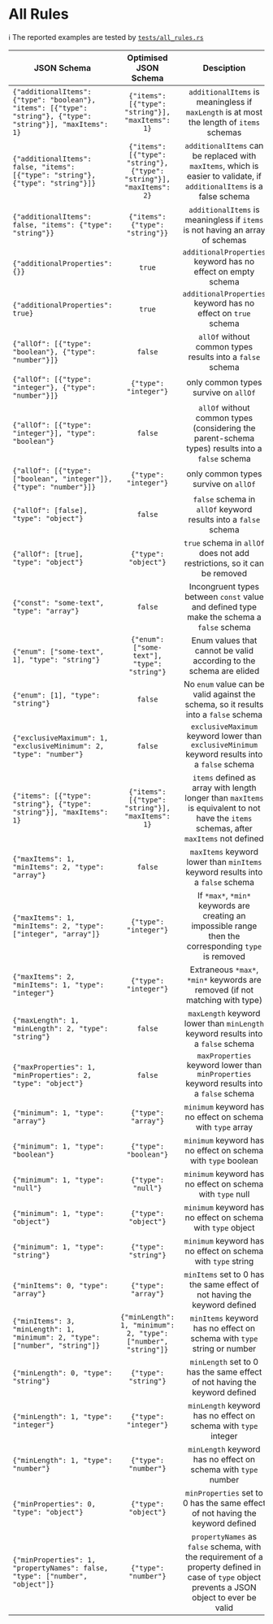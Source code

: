 # All Rules

:information_source: The reported examples are tested by [`tests/all_rules.rs`](https://github.com/macisamuele/jsonschema-equivalent/blob/master/tests/all_rules.rs)

<!--
    Please do not change the strucutre of the table and/or introduce pipes (`|`) in the table rows.
    Pipes are allowed/required only to read the line.

    This is required as we're verifying the examples via the test.

    Few extra notes:
    * Do not modify/remove the TABLE START and END comment lines
    * Each example should be reported on a single line
      (as the test process the input line by line)
    * Ensure that the JSON Schema are wrapped by backquotes (`)
      due to syntax highlighting
-->
<!-- TABLE START -->
| JSON Schema | Optimised JSON Schema | Desciption |
|-|:-:|:-:|
| `{"additionalItems": {"type": "boolean"}, "items": [{"type": "string"}, {"type": "string"}], "maxItems": 1}` | `{"items": [{"type": "string"}], "maxItems": 1}` | `additionalItems` is meaningless if `maxLength` is at most the length of `items` schemas |
| `{"additionalItems": false, "items": [{"type": "string"}, {"type": "string"}]}` | `{"items": [{"type": "string"}, {"type": "string"}], "maxItems": 2}` | `additionalItems` can be replaced with `maxItems`, which is easier to validate, if `additionalItems` is a false schema |
| `{"additionalItems": false, "items": {"type": "string"}}` | `{"items": {"type": "string"}}` | `additionalItems` is meaningless if `items` is not having an array of schemas |
| `{"additionalProperties": {}}` | `true` | `additionalProperties` keyword has no effect on empty schema |
| `{"additionalProperties": true}` | `true` | `additionalProperties` keyword has no effect on `true` schema |
| `{"allOf": [{"type": "boolean"}, {"type": "number"}]}` | `false` | `allOf` without common types results into a `false` schema |
| `{"allOf": [{"type": "integer"}, {"type": "number"}]}` | `{"type": "integer"}` | only common types survive on `allOf` |
| `{"allOf": [{"type": "integer"}], "type": "boolean"}` | `false` | `allOf` without common types (considering the parent-schema types) results into a `false` schema |
| `{"allOf": [{"type": ["boolean", "integer"]}, {"type": "number"}]}` | `{"type": "integer"}` | only common types survive on `allOf` |
| `{"allOf": [false], "type": "object"}` | `false` | `false` schema in `allOf` keyword results into a `false` schema |
| `{"allOf": [true], "type": "object"}` | `{"type": "object"}` | `true` schema in `allOf` does not add restrictions, so it can be removed |
| `{"const": "some-text", "type": "array"}` | `false` | Incongruent types between `const` value and defined type make the schema a `false` schema |
| `{"enum": ["some-text", 1], "type": "string"}` | `{"enum": ["some-text"], "type": "string"}` | Enum values that cannot be valid according to the schema are elided |
| `{"enum": [1], "type": "string"}` | `false` | No `enum` value can be valid against the schema, so it results into a `false` schema |
| `{"exclusiveMaximum": 1, "exclusiveMinimum": 2, "type": "number"}` | `false` | `exclusiveMaximum` keyword lower than `exclusiveMinimum` keyword results into a `false` schema |
| `{"items": [{"type": "string"}, {"type": "string"}], "maxItems": 1}` | `{"items": [{"type": "string"}], "maxItems": 1}` | `items` defined as array with length longer than `maxItems` is equivalent to not have the `items` schemas, after `maxItems` not defined |
| `{"maxItems": 1, "minItems": 2, "type": "array"}` | `false` | `maxItems` keyword lower than `minItems` keyword results into a `false` schema |
| `{"maxItems": 1, "minItems": 2, "type": ["integer", "array"]}` | `{"type": "integer"}` | If `*max*`, `*min*` keywords are creating an impossible range then the corresponding `type` is removed |
| `{"maxItems": 2, "minItems": 1, "type": "integer"}` | `{"type": "integer"}` | Extraneous `*max*`, `*min*` keywords are removed (if not matching with type) |
| `{"maxLength": 1, "minLength": 2, "type": "string"}` | `false` | `maxLength` keyword lower than `minLength` keyword results into a `false` schema |
| `{"maxProperties": 1, "minProperties": 2, "type": "object"}` | `false` | `maxProperties` keyword lower than `minProperties` keyword results into a `false` schema |
| `{"minimum": 1, "type": "array"}` | `{"type": "array"}` | `minimum` keyword has no effect on schema with `type` array |
| `{"minimum": 1, "type": "boolean"}` | `{"type": "boolean"}` | `minimum` keyword has no effect on schema with `type` boolean |
| `{"minimum": 1, "type": "null"}` | `{"type": "null"}` | `minimum` keyword has no effect on schema with `type` null |
| `{"minimum": 1, "type": "object"}` | `{"type": "object"}` | `minimum` keyword has no effect on schema with `type` object |
| `{"minimum": 1, "type": "string"}` | `{"type": "string"}` | `minimum` keyword has no effect on schema with `type` string |
| `{"minItems": 0, "type": "array"}` | `{"type": "array"}` | `minItems` set to 0 has the same effect of not having the keyword defined |
| `{"minItems": 3, "minLength": 1, "minimum": 2, "type": ["number", "string"]}` | `{"minLength": 1, "minimum": 2, "type": ["number", "string"]}` | `minItems` keyword has no effect on schema with `type` string or number |
| `{"minLength": 0, "type": "string"}` | `{"type": "string"}` | `minLength` set to 0 has the same effect of not having the keyword defined |
| `{"minLength": 1, "type": "integer"}` | `{"type": "integer"}` | `minLength` keyword has no effect on schema with `type` integer |
| `{"minLength": 1, "type": "number"}` | `{"type": "number"}` | `minLength` keyword has no effect on schema with `type` number |
| `{"minProperties": 0, "type": "object"}` | `{"type": "object"}` | `minProperties` set to 0 has the same effect of not having the keyword defined |
| `{"minProperties": 1, "propertyNames": false, "type": ["number", "object"]}` | `{"type": "number"}` | `propertyNames` as `false` schema, with the requirement of a property defined in case of `type` object prevents a JSON object to ever be valid |
<!-- TABLE END -->
